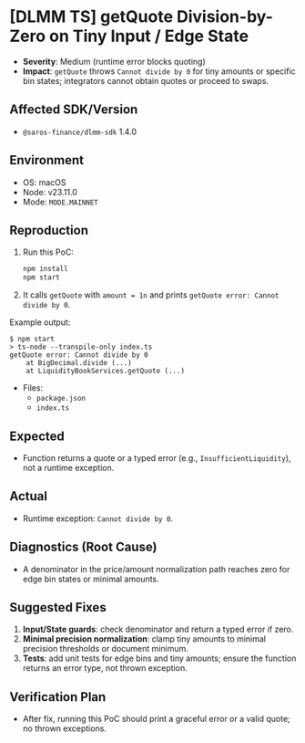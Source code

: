 # [DLMM TS] getQuote Division-by-Zero on Tiny Input / Edge State

- **Severity**: Medium (runtime error blocks quoting)
- **Impact**: `getQuote` throws `Cannot divide by 0` for tiny amounts or specific bin states; integrators cannot obtain quotes or proceed to swaps.

## Affected SDK/Version
- `@saros-finance/dlmm-sdk` 1.4.0

## Environment
- OS: macOS
- Node: v23.11.0
- Mode: `MODE.MAINNET`

## Reproduction
1. Run this PoC:
   ```bash
   npm install
   npm start
   ```
2. It calls `getQuote` with `amount = 1n` and prints `getQuote error: Cannot divide by 0`.

Example output:
```
$ npm start
> ts-node --transpile-only index.ts
getQuote error: Cannot divide by 0
    at BigDecimal.divide (...)
    at LiquidityBookServices.getQuote (...)
```

- Files:
  - `package.json`
  - `index.ts`

## Expected
- Function returns a quote or a typed error (e.g., `InsufficientLiquidity`), not a runtime exception.

## Actual
- Runtime exception: `Cannot divide by 0`.

## Diagnostics (Root Cause)
- A denominator in the price/amount normalization path reaches zero for edge bin states or minimal amounts.

## Suggested Fixes
1. **Input/State guards**: check denominator and return a typed error if zero.
2. **Minimal precision normalization**: clamp tiny amounts to minimal precision thresholds or document minimum.
3. **Tests**: add unit tests for edge bins and tiny amounts; ensure the function returns an error type, not thrown exception.

## Verification Plan
- After fix, running this PoC should print a graceful error or a valid quote; no thrown exceptions.


